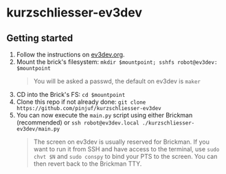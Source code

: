 # kurzschliesser-ev3dev

## Getting started

 1) Follow the instructions on [ev3dev.org](https://www.ev3dev.org/docs/tutorials/connecting-to-the-internet-via-usb/).
 2) Mount the brick's filesystem: `mkdir $mountpoint; sshfs robot@ev3dev: $mountpoint`
    > You will be asked a passwd, the default on ev3dev is `maker`
 3) CD into the Brick's FS: `cd $mountpoint`
 4) Clone this repo if not already done: `git clone https://github.com/pinjuf/kurzschliesser-ev3dev`
 5) You can now execute the `main.py` script using either Brickman (recommended) or `ssh robot@ev3dev.local ./kurzschliesser-ev3dev/main.py`
    > The screen on ev3dev is usually reserved for Brickman. If you want to run it from SSH and have access to the terminal, use `sudo chvt $N` and `sudo conspy` to bind your PTS to the screen. You can then revert back to the Brickman TTY.
